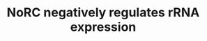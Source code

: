 ---
annotations:
- id: PW:0000004
  parent: regulatory pathway
  type: Pathway Ontology
  value: regulatory pathway
authors:
- ReactomeTeam
- Ryanmiller
- Egonw
description: The Nucleolar Remodeling Complex (NoRC) comprising TIP5 (BAZ2A) and the
  chromatin remodeller SNF2H (SMARCA5) silences rRNA gene (reviewed in Santoro and
  Grummt 2001, Grummt 2007, Preuss and Pikaard 2007, Birch and Zommerdijk 2008, McStay
  and Grummt 2008, Grummt and Langst 2013). The TAM domain of TIP5 (BAZ2A) binds promoter-associated
  RNA (pRNA) transcribed from the intergenic spacer region of rDNA. The pRNA bound
  by TIP5 is required to direct the complex to the main promoter of the rRNA gene
  possibly by triple helix formation between pRNA and the rDNA. The PHD domain of
  TIP5 binds histone H4 acetylated at lysine-16. Transcription Termination Factor-I
  (TTF-I) binds to a promoter-proximal terminator (T0 site) in the rDNA and interacts
  with the TIP5 subunit of NoRC. NoRC also interacts with the SIN3-HDAC complex, HDAC1,
  HDAC2, DNMT1, and DNMT3B. DNMT3B interacts with a triple helix formed by pRNA and
  the rDNA. HDAC1, DNMT1, and DNMT3B have been shown to be required for proper DNA
  methylation of silenced rRNA gene copies, although the catalytic activity of DNMT3B
  was not required.  View original pathway at [http://www.reactome.org/PathwayBrowser/#DIAGRAM=427413
  Reactome].
last-edited: 2021-01-25
organisms:
- Homo sapiens
redirect_from:
- /index.php/Pathway:WP3305
- /instance/WP3305
revision: null
schema-jsonld:
- '@context': https://schema.org/
  '@id': https://wikipathways.github.io/pathways/WP3305.html
  '@type': Dataset
  creator:
    '@type': Organization
    name: WikiPathways
  description: The Nucleolar Remodeling Complex (NoRC) comprising TIP5 (BAZ2A) and
    the chromatin remodeller SNF2H (SMARCA5) silences rRNA gene (reviewed in Santoro
    and Grummt 2001, Grummt 2007, Preuss and Pikaard 2007, Birch and Zommerdijk 2008,
    McStay and Grummt 2008, Grummt and Langst 2013). The TAM domain of TIP5 (BAZ2A)
    binds promoter-associated RNA (pRNA) transcribed from the intergenic spacer region
    of rDNA. The pRNA bound by TIP5 is required to direct the complex to the main
    promoter of the rRNA gene possibly by triple helix formation between pRNA and
    the rDNA. The PHD domain of TIP5 binds histone H4 acetylated at lysine-16. Transcription
    Termination Factor-I (TTF-I) binds to a promoter-proximal terminator (T0 site)
    in the rDNA and interacts with the TIP5 subunit of NoRC. NoRC also interacts with
    the SIN3-HDAC complex, HDAC1, HDAC2, DNMT1, and DNMT3B. DNMT3B interacts with
    a triple helix formed by pRNA and the rDNA. HDAC1, DNMT1, and DNMT3B have been
    shown to be required for proper DNA methylation of silenced rRNA gene copies,
    although the catalytic activity of DNMT3B was not required.  View original pathway
    at [http://www.reactome.org/PathwayBrowser/#DIAGRAM=427413 Reactome].
  keywords:
  - '4xAcK-HIST1H4A '
  - 5mC):MBD2
  - 'ARID4B '
  - 'Ac-TAF1B '
  - AdoHcy
  - AdoMet
  - 'BAZ2A '
  - 'CCNH '
  - 'CD3EAP '
  - 'CDK7 '
  - CH3COO-
  - Chromatin (H3K9me2)
  - Chromatin (H3K9me2,
  - Chromatin (H4K5ac,
  - Chromatin with
  - 'DNA '
  - 'DNA containing 5-mC '
  - DNMT1
  - 'DNMT1 '
  - DNMT3B
  - 'DNMT3B '
  - 'ERCC2 '
  - 'ERCC3 '
  - 'GTF2H1 '
  - 'GTF2H2 '
  - 'GTF2H3 '
  - 'GTF2H4 '
  - 'GTF2H5 '
  - 'H2AFB1 '
  - 'H2AFJ '
  - 'H2AFV '
  - 'H2AFX '
  - 'H2AFZ '
  - 'H2BFS '
  - 'H3F3A '
  - H3K9me2, 5mC
  - H4K8ac, H4K16ac)
  - HDAC1
  - 'HDAC1 '
  - HDAC2
  - 'HDAC2 '
  - 'HIST1H2AB '
  - 'HIST1H2AC '
  - 'HIST1H2AD '
  - 'HIST1H2AJ '
  - 'HIST1H2BA '
  - 'HIST1H2BB '
  - 'HIST1H2BC '
  - 'HIST1H2BD '
  - 'HIST1H2BH '
  - 'HIST1H2BJ '
  - 'HIST1H2BK '
  - 'HIST1H2BL '
  - 'HIST1H2BM '
  - 'HIST1H2BN '
  - 'HIST1H2BO '
  - 'HIST1H3A '
  - 'HIST1H4 '
  - 'HIST2H2AA3 '
  - 'HIST2H2AC '
  - 'HIST2H2BE '
  - 'HIST2H3A '
  - 'HIST3H2BB '
  - Intergenic rRNA
  - MBD2
  - 'MBD2 '
  - 'MNAT1 '
  - 'Me2K-10-H3F3A '
  - 'Me2K-10-HIST2H3A '
  - 'Me2K10-HIST1H3A '
  - NoRC
  - NoRC:pRNA:HDAC:DNMT
  - 'POLR1A '
  - 'POLR1B '
  - 'POLR1C '
  - 'POLR1D '
  - 'POLR1E '
  - 'POLR2E '
  - 'POLR2F '
  - 'POLR2H '
  - 'POLR2K '
  - 'POLR2L '
  - RNA Polymerase I
  - 'SAP130 '
  - 'SAP18 '
  - 'SAP30 '
  - 'SAP30BP '
  - 'SAP30L '
  - SIN3 HDAC
  - 'SIN3A '
  - 'SIN3B '
  - 'SMARCA5 '
  - 'SUDS3 '
  - Sal Box
  - 'Sal Box '
  - 'TAF1A '
  - 'TAF1C '
  - 'TAF1D '
  - 'TBP '
  - TTF-I:Sal Box
  - TTF1
  - 'TTF1 '
  - 'TWISTNB '
  - 'UBTF '
  - 'ZNRD1 '
  - complex
  - corepressor complex
  - pRNA (intergenic
  - 'pRNA (intergenic rRNA) '
  - promoter escape
  - rDNA intergenic
  - rRNA)
  - region
  - transcript
  license: CC0
  name: NoRC negatively regulates rRNA expression
seo: CreativeWork
title: NoRC negatively regulates rRNA expression
wpid: WP3305
---